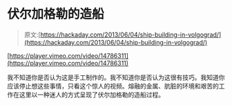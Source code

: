# 伏尔加格勒的造船

> 原文:[https://hackaday.com/2013/06/04/ship-building-in-volgograd/](https://hackaday.com/2013/06/04/ship-building-in-volgograd/)

[https://player.vimeo.com/video/14786311](https://player.vimeo.com/video/14786311)

我不知道你是否认为这是手工制作的。我不知道你是否认为这很有技巧。我知道你应该停止想这些事情，只看这个惊人的视频。熔融的金属、肮脏的环境和艰苦的工作在这里以一种迷人的方式呈现了伏尔加格勒的造船过程。